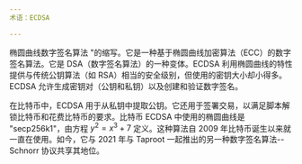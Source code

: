```yaml
---
术语：ECDSA

---
```

椭圆曲线数字签名算法 "的缩写。它是一种基于椭圆曲线加密算法（ECC）的数字签名算法。它是 DSA（数字签名算法）的一种变体。ECDSA 利用椭圆曲线的特性提供与传统公钥算法（如 RSA）相当的安全级别，但使用的密钥大小却小得多。ECDSA 允许生成密钥对（公钥和私钥）以及创建和验证数字签名。

在比特币中，ECDSA 用于从私钥中提取公钥。它还用于签署交易，以满足脚本解锁比特币和花费比特币的要求。比特币 ECDSA 中使用的椭圆曲线是 "secp256k1"，由方程 $y^2 = x^3 + 7$ 定义。这种算法自 2009 年比特币诞生以来就一直在使用。如今，它与 2021 年与 Taproot 一起推出的另一种数字签名算法--Schnorr 协议共享其地位。